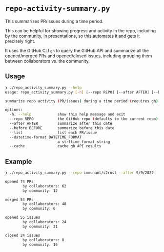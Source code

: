 # `repo-activity-summary.py`

This summarizes PR/issues during a time period.

This can be helpful for showing progress and activity in the repo,
including by the community, in presentations,
so this automates it and gets it precisely right.

It uses the GitHub CLI `gh` to query the GitHub API
and summarize all the opened/merged PRs and opened/closed issues,
including grouping them between collaborators vs. the community.

## Usage

```sh
❯ ./repo_activity_summary.py --help
usage: repo_activity_summary.py [-h] [--repo REPO] [--after AFTER] [--before BEFORE] [--list] [--datetime-format DATETIME_FORMAT] [--cache]

summarize repo activity (PR/issues) during a time period (requires gh)

options:
  -h, --help            show this help message and exit
  --repo REPO           the GitHub repo (defaults to the current repo)
  --after AFTER         summarize after this date
  --before BEFORE       summarize before this date
  --list                list each PR/issue
  --datetime-format DATETIME_FORMAT
                        a strftime format string
  --cache               cache gh API results
```

## Example

```sh
❯ ./repo_activity_summary.py --repo immunant/c2rust --after 9/9/2022

opened 74 PRs
        by collaborators: 62
        by community: 12

merged 54 PRs
        by collaborators: 48
        by community: 6

opened 55 issues
        by collaborators: 24
        by community: 31

closed 24 issues
        by collaborators: 8
        by community: 16
```
